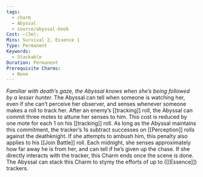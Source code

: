 ```yaml
---
tags:
  - charm
  - Abyssal
  - source/abyssal-book
Cost: —(3m); 
Mins: Survival 2, Essence 1
Type: Permanent
Keywords:
  - Stackable
Duration: Permanent
Prerequisite Charms:
  - None
---
```

*Familiar with death’s gaze, the Abyssal knows when she’s being followed by a lesser hunter.*
The Abyssal can tell when someone is watching her, even if she can’t perceive her observer, and senses whenever someone makes a roll to track her. After an enemy’s [[tracking]] roll, the Abyssal can commit three motes to attune her senses to him. This cost is reduced by one mote for each 1 on his [[tracking]] roll.
As long as the Abyssal maintains this commitment, the tracker’s 1s subtract successes on [[Perception]] rolls against the deathknight. If she attempts to ambush him, this penalty also applies to his [[Join Battle]] roll.
Each midnight, she senses approximately how far away he is from her, and can tell if he’s given up the chase. If she directly interacts with the tracker, this Charm ends once the scene is done.
The Abyssal can stack this Charm to stymy the efforts of up to ([[Essence]]) trackers.